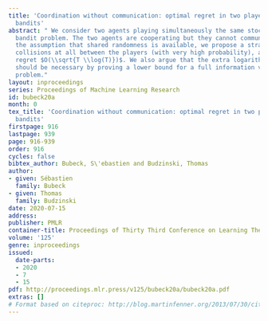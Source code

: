 ```yaml
---
title: 'Coordination without communication: optimal regret in two players multi-armed
  bandits'
abstract: " We consider two agents playing simultaneously the same stochastic three-armed
  bandit problem. The two agents are cooperating but they cannot communicate. Under
  the assumption that shared randomness is available, we propose a strategy with no
  collisions at all between the players (with very high probability), and with near-optimal
  regret $O(\\sqrt{T \\log(T)})$. We also argue that the extra logarithmic term $\\sqrt{\\log(T)}$
  should be necessary by proving a lower bound for a full information variant of the
  problem."
layout: inproceedings
series: Proceedings of Machine Learning Research
id: bubeck20a
month: 0
tex_title: 'Coordination without communication: optimal regret in two players multi-armed
  bandits'
firstpage: 916
lastpage: 939
page: 916-939
order: 916
cycles: false
bibtex_author: Bubeck, S\'ebastien and Budzinski, Thomas
author:
- given: Sébastien
  family: Bubeck
- given: Thomas
  family: Budzinski
date: 2020-07-15
address: 
publisher: PMLR
container-title: Proceedings of Thirty Third Conference on Learning Theory
volume: '125'
genre: inproceedings
issued:
  date-parts:
  - 2020
  - 7
  - 15
pdf: http://proceedings.mlr.press/v125/bubeck20a/bubeck20a.pdf
extras: []
# Format based on citeproc: http://blog.martinfenner.org/2013/07/30/citeproc-yaml-for-bibliographies/
---
```

